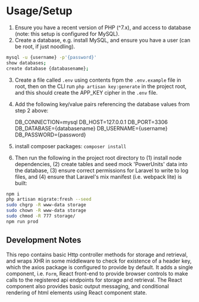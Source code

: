 # Usage/Setup

1. Ensure you have a recent version of PHP (^7.x), and access to database (note: this setup is configured for MySQL).
2. Create a database, e.g. install MySQL, and ensure you have a user (can be root, if just noodling).

```sh
mysql -u {username} -p'{password}'
show databases;
create database {databasename};
```
3. Create a file called `.env` using contents frpm the `.env.example` file in root, then on the CLI run `php artisan key:generate` in the project root, and this should create the APP_KEY cipher in the `.env` file.
4. Add the following key/value pairs referencing the database values from step 2 above:

    DB_CONNECTION=mysql
    DB_HOST=127.0.0.1
    DB_PORT=3306
    DB_DATABASE={databasename}
    DB_USERNAME={username}
    DB_PASSWORD={password}

5. install composer packages: `composer install`

6. Then run the following in the project root directory to (1) install node dependencies, (2) create tables and seed mock 'PowerUnits' data into the database, (3) ensure correct permissions for Laravel to write to log files, and (4) ensure that Laravel's mix manifest (i.e. webpack lite) is built:

```sh
npm i
php artisan migrate:fresh --seed
sudo chgrp -R www-data storage
sudo chown -R www-data storage
sudo chmod -R 777 storage/
npm run prod
```

## Development Notes

This repo contains basic Http controller methods for storage and retrieval, and wraps XHR in some middleware to check for existence of a header key, which the axios package is configured to provide by default. It adds a single component, i.e. `Form`, React front-end to provide browser controls to make calls to the registered api endpoints for storage and retrieval. The React component also provides basic output messaging, and conditional rendering of html elements using React component state.
